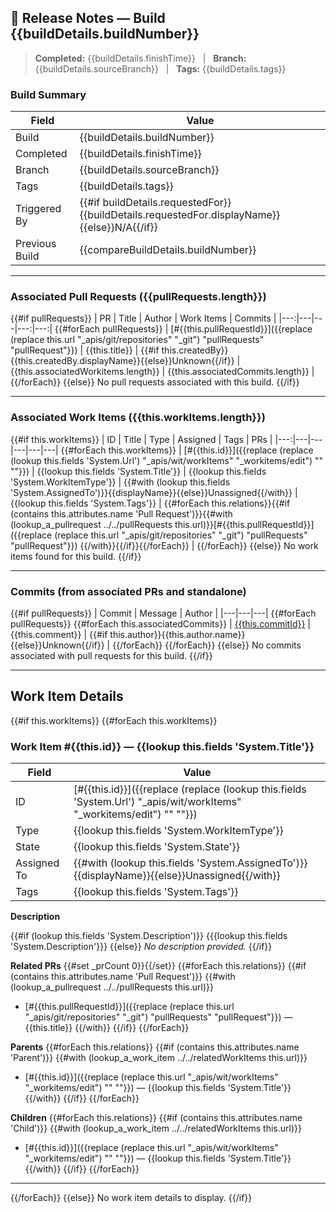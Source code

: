 ## 🚀 Release Notes — Build {{buildDetails.buildNumber}}

> **Completed:** {{buildDetails.finishTime}} &nbsp;&nbsp;|&nbsp;&nbsp; **Branch:** {{buildDetails.sourceBranch}} &nbsp;&nbsp;|&nbsp;&nbsp; **Tags:** {{buildDetails.tags}}

### Build Summary
| Field | Value |
|---|---|
| Build | {{buildDetails.buildNumber}} |
| Completed | {{buildDetails.finishTime}} |
| Branch | {{buildDetails.sourceBranch}} |
| Tags | {{buildDetails.tags}} |
| Triggered By | {{#if buildDetails.requestedFor}}{{buildDetails.requestedFor.displayName}}{{else}}N/A{{/if}} |
| Previous Build | {{compareBuildDetails.buildNumber}} |

---

### Associated Pull Requests ({{pullRequests.length}})
{{#if pullRequests}}
| PR | Title | Author | Work Items | Commits |
|---:|---|---|---:|---:|
{{#forEach pullRequests}}
| [#{{this.pullRequestId}}]({{replace (replace this.url "_apis/git/repositories" "_git") "pullRequests" "pullRequest"}}) | {{this.title}} | {{#if this.createdBy}}{{this.createdBy.displayName}}{{else}}Unknown{{/if}} | {{this.associatedWorkitems.length}} | {{this.associatedCommits.length}} |
{{/forEach}}
{{else}}
No pull requests associated with this build.
{{/if}}

---

### Associated Work Items ({{this.workItems.length}})
{{#if this.workItems}}
| ID | Title | Type | Assigned | Tags | PRs |
|---:|---|---|---|---|---|
{{#forEach this.workItems}}
| [#{{this.id}}]({{replace (replace (lookup this.fields 'System.Url') "_apis/wit/workItems" "_workitems/edit") "" ""}}) | {{lookup this.fields 'System.Title'}} | {{lookup this.fields 'System.WorkItemType'}} | {{#with (lookup this.fields 'System.AssignedTo')}}{{displayName}}{{else}}Unassigned{{/with}} | {{lookup this.fields 'System.Tags'}} | {{#forEach this.relations}}{{#if (contains this.attributes.name 'Pull Request')}}{{#with (lookup_a_pullrequest ../../pullRequests this.url)}}[#{{this.pullRequestId}}]({{replace (replace this.url "_apis/git/repositories" "_git") "pullRequests" "pullRequest"}}) {{/with}}{{/if}}{{/forEach}} |
{{/forEach}}
{{else}}
No work items found for this build.
{{/if}}

---

### Commits (from associated PRs and standalone)
{{#if pullRequests}}
| Commit | Message | Author |
|---|---|---|
{{#forEach pullRequests}}
   {{#forEach this.associatedCommits}}
| [{{this.commitId}}]({{this.remoteUrl}}) | {{this.comment}} | {{#if this.author}}{{this.author.name}}{{else}}Unknown{{/if}} |
   {{/forEach}}
{{/forEach}}
{{else}}
No commits associated with pull requests for this build.
{{/if}}

---

## Work Item Details
{{#if this.workItems}}
{{#forEach this.workItems}}
### Work Item #{{this.id}} — {{lookup this.fields 'System.Title'}}

| Field | Value |
|---|---|
| ID | [#{{this.id}}]({{replace (replace (lookup this.fields 'System.Url') "_apis/wit/workItems" "_workitems/edit") "" ""}}) |
| Type | {{lookup this.fields 'System.WorkItemType'}} |
| State | {{lookup this.fields 'System.State'}} |
| Assigned To | {{#with (lookup this.fields 'System.AssignedTo')}}{{displayName}}{{else}}Unassigned{{/with}} |
| Tags | {{lookup this.fields 'System.Tags'}} |

**Description**

{{#if (lookup this.fields 'System.Description')}}
{{{lookup this.fields 'System.Description'}}}
{{else}}
_No description provided._
{{/if}}

**Related PRs**
{{#set _prCount 0}}{{/set}}
{{#forEach this.relations}}
   {{#if (contains this.attributes.name 'Pull Request')}}
      {{#with (lookup_a_pullrequest ../../pullRequests this.url)}}
- [#{{this.pullRequestId}}]({{replace (replace this.url "_apis/git/repositories" "_git") "pullRequests" "pullRequest"}}) — {{this.title}}
      {{/with}}
   {{/if}}
{{/forEach}}

**Parents**
{{#forEach this.relations}}
   {{#if (contains this.attributes.name 'Parent')}}
      {{#with (lookup_a_work_item ../../relatedWorkItems this.url)}}
- [#{{this.id}}]({{replace (replace this.url "_apis/wit/workItems" "_workitems/edit") "" ""}}) — {{lookup this.fields 'System.Title'}}
      {{/with}}
   {{/if}}
{{/forEach}}

**Children**
{{#forEach this.relations}}
   {{#if (contains this.attributes.name 'Child')}}
      {{#with (lookup_a_work_item ../../relatedWorkItems this.url)}}
- [#{{this.id}}]({{replace (replace this.url "_apis/wit/workItems" "_workitems/edit") "" ""}}) — {{lookup this.fields 'System.Title'}}
      {{/with}}
   {{/if}}
{{/forEach}}

---
{{/forEach}}
{{else}}
No work item details to display.
{{/if}}